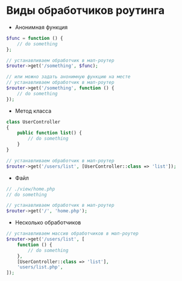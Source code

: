 # Виды обработчиков роутинга

- Анонимная функция
```php
$func = function () {
    // do something
};

// устанавливаем обработчик в мап-роутер
$router->get('/something', $func);

// или можно задать анонимную функцию на месте
// устанавливаем обработчик в мап-роутер
$router->get('/something', function () {
    // do something
});
```
- Метод класса
```php
class UserController
{
    public function list() {
        // do something
    }
}

// устанавливаем обработчик в мап-роутер
$router->get('/users/list', [UserController::class => 'list']);
```
- Файл
```php
// ./view/home.php
// do something

// устанавливаем обработчик в мап-роутер
$router->get('/', 'home.php');
```

- Несколько обработчиков
```php
// устанавливаем массив обработчиков в мап-роутер
$router->get('/users/list', [
    function () {
        // do something
    },
    [UserController::class => 'list'],
    'users/list.php',
]);
```
